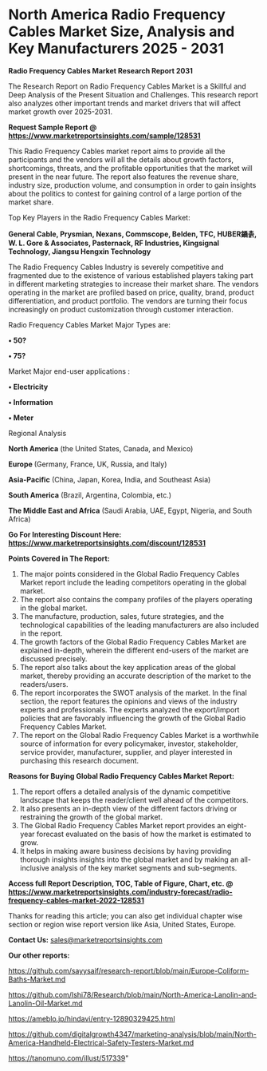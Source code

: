 # North America Radio Frequency Cables Market Size, Analysis and Key Manufacturers 2025 - 2031

<strong>Radio Frequency Cables Market Research Report 2031</strong>

The Research Report on Radio Frequency Cables Market is a Skillful and Deep Analysis of the Present Situation and Challenges. This research report also analyzes other important trends and market drivers that will affect market growth over 2025-2031.

<strong>Request Sample Report @ <a href=https://www.marketreportsinsights.com/sample/128531>https://www.marketreportsinsights.com/sample/128531</a></strong>

This Radio Frequency Cables market report aims to provide all the participants and the vendors will all the details about growth factors, shortcomings, threats, and the profitable opportunities that the market will present in the near future. The report also features the revenue share, industry size, production volume, and consumption in order to gain insights about the politics to contest for gaining control of a large portion of the market share.

Top Key Players in the Radio Frequency Cables Market:

<strong>General Cable, Prysmian, Nexans, Commscope, Belden, TFC, HUBER䥁촑, W. L. Gore & Associates, Pasternack, RF Industries, Kingsignal Technology, Jiangsu Hengxin Technology</strong>

The Radio Frequency Cables Industry is severely competitive and fragmented due to the existence of various established players taking part in different marketing strategies to increase their market share. The vendors operating in the market are profiled based on price, quality, brand, product differentiation, and product portfolio. The vendors are turning their focus increasingly on product customization through customer interaction.

Radio Frequency Cables Market Major Types are:

<strong>• 50?

• 75?</strong>

Market Major end-user applications :

<strong>• Electricity

• Information

• Meter</strong>

Regional Analysis

</u><strong><b>North America</b></strong> (the United States, Canada, and Mexico)

<strong><b>Europe </b></strong>(Germany, France, UK, Russia, and Italy)

<strong><b>Asia-Pacific</b></strong> (China, Japan, Korea, India, and Southeast Asia)

<strong><b>South America</b></strong> (Brazil, Argentina, Colombia, etc.)

<strong><b>The Middle East and Africa</b></strong> (Saudi Arabia, UAE, Egypt, Nigeria, and South Africa)

<strong>Go For Interesting Discount Here: <a href=https://www.marketreportsinsights.com/discount/128531>https://www.marketreportsinsights.com/discount/128531</a></strong>

<strong>Points Covered in The Report:</strong>
<ol>
  <li>The major points considered in the Global Radio Frequency Cables Market report include the leading competitors operating in the global market.</li>
  <li>The report also contains the company profiles of the players operating in the global market.</li>
  <li>The manufacture, production, sales, future strategies, and the technological capabilities of the leading manufacturers are also included in the report.</li>
  <li>The growth factors of the Global Radio Frequency Cables Market are explained in-depth, wherein the different end-users of the market are discussed precisely.</li>
  <li>The report also talks about the key application areas of the global market, thereby providing an accurate description of the market to the readers/users.</li>
  <li>The report incorporates the SWOT analysis of the market. In the final section, the report features the opinions and views of the industry experts and professionals. The experts analyzed the export/import policies that are favorably influencing the growth of the Global Radio Frequency Cables Market.</li>
  <li>The report on the Global Radio Frequency Cables Market is a worthwhile source of information for every policymaker, investor, stakeholder, service provider, manufacturer, supplier, and player interested in purchasing this research document.</li>
</ol>
<strong>Reasons for Buying Global Radio Frequency Cables Market Report:</strong>

<ol>
  <li>The report offers a detailed analysis of the dynamic competitive landscape that keeps the reader/client well ahead of the competitors.</li>
  <li>It also presents an in-depth view of the different factors driving or restraining the growth of the global market.</li>
  <li>The Global Radio Frequency Cables Market report provides an eight-year forecast evaluated on the basis of how the market is estimated to grow.</li>
  <li>It helps in making aware business decisions by having providing thorough insights insights into the global market and by making an all-inclusive analysis of the key market segments and sub-segments.</li>
</ol>
<strong>Access full Report Description, TOC, Table of Figure, Chart, etc. @ <a href=https://www.marketreportsinsights.com/industry-forecast/radio-frequency-cables-market-2022-128531>https://www.marketreportsinsights.com/industry-forecast/radio-frequency-cables-market-2022-128531</a></strong>


Thanks for reading this article; you can also get individual chapter wise section or region wise report version like Asia, United States, Europe.

<strong>Contact Us:</strong>
sales@marketreportsinsights.com

<strong>Our other reports:</strong>

<a href=https://github.com/sayysaif/research-report/blob/main/Europe-Coliform-Baths-Market.md>https://github.com/sayysaif/research-report/blob/main/Europe-Coliform-Baths-Market.md</a>

<a href=https://github.com/Ishi78/Research/blob/main/North-America-Lanolin-and-Lanolin-Oil-Market.md>https://github.com/Ishi78/Research/blob/main/North-America-Lanolin-and-Lanolin-Oil-Market.md</a>

<a href=https://ameblo.jp/hindavi/entry-12890329425.html>https://ameblo.jp/hindavi/entry-12890329425.html</a>

<a href=https://github.com/digitalgrowth4347/marketing-analysis/blob/main/North-America-Handheld-Electrical-Safety-Testers-Market.md>https://github.com/digitalgrowth4347/marketing-analysis/blob/main/North-America-Handheld-Electrical-Safety-Testers-Market.md</a>

<a href=https://tanomuno.com/illust/517339>https://tanomuno.com/illust/517339</a>"
